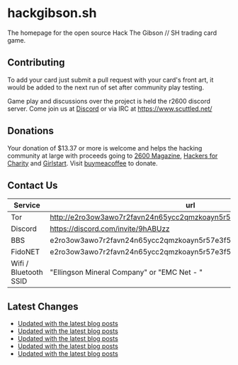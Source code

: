 # hackgibson.sh
The homepage for the open source Hack The Gibson // SH trading card game.


## Contributing

To add your card just submit a pull request with your card's front art, it would be added to the next run of set after community play testing.

Game play and discussions over the project is held the r2600 discord server. Come join us at [Discord](https://discord.com/invite/9hABUzz) or via IRC at https://www.scuttled.net/


## Donations

Your donation of $13.37 or more is welcome and helps the hacking community at large with proceeds going to [2600 Magazine](https://2600.com/), [Hackers for Charity](https://hackersforcharity.org) and [Girlstart](https://girlstart.org).  Visit [buymeacoffee](https://www.buymeacoffee.com/hackgibson.sh) to donate.


## Contact Us

Service | url
-|-
Tor | http://e2ro3ow3awo7r2favn24n65ycc2qmzkoayn5r57e3f56nvjwdcgg32ad.onion
Discord | https://discord.com/invite/9hABUzz
BBS | e2ro3ow3awo7r2favn24n65ycc2qmzkoayn5r57e3f56nvjwdcgg32ad.onion:23
FidoNET | e2ro3ow3awo7r2favn24n65ycc2qmzkoayn5r57e3f56nvjwdcgg32ad.onion:24554
Wifi / Bluetooth SSID | "Ellingson Mineral Company" or "EMC Net - <fidonet address>"

## Latest Changes
<!-- BLOG-POST-LIST:START -->
- [Updated with the latest blog posts](https://github.com/DFW2600/hackgibson.sh/commit/8295e178eb05b6f5e1551553e8a062c603d08433)
- [Updated with the latest blog posts](https://github.com/DFW2600/hackgibson.sh/commit/f1b64a324022f85d29b57e5332910f75090b5fef)
- [Updated with the latest blog posts](https://github.com/DFW2600/hackgibson.sh/commit/411c8afc12a233ead9d3a63e389bd449b68ca56a)
- [Updated with the latest blog posts](https://github.com/DFW2600/hackgibson.sh/commit/6968c1acb6d0ffa116ef1570c837dac9e0bfa66c)
- [Updated with the latest blog posts](https://github.com/DFW2600/hackgibson.sh/commit/14ad661a66c4f38ff73a7404d06d270d259de85c)
<!-- BLOG-POST-LIST:END -->
